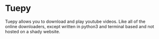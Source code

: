 # Tuepy
Tuepy allows you to download and play youtube videos. Like all of the online downloaders, except written in python3 and terminal based and not hosted on a shady website.

